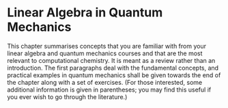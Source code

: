 # Linear Algebra in Quantum Mechanics

This chapter summarises concepts that you are familiar with from your
linear algebra and quantum mechanics courses and that are the most
relevant to computational chemistry. It is meant as a review rather than
an introduction. The first paragraphs deal with the fundamental
concepts, and practical examples in quantum mechanics shall be given
towards the end of the chapter along with a set of exercises. (For those
interested, some additional information is given in parentheses; you may
find this useful if you ever wish to go through the literature.)

